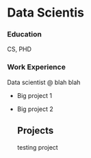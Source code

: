 # Data Scientis

### Education
CS, PHD

### Work Experience 
Data scientist @ blah blah
- Big project 1
- Big project 2

  ## Projects
  testing project
